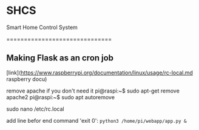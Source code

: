 # SHCS
Smart Home Control System

==============================
## Making Flask as an cron job

[link](https://www.raspberrypi.org/documentation/linux/usage/rc-local.md raspberry docu)

remove apache if you don't need it
pi@raspi:\~$ sudo apt-get remove apache2
pi@raspi:\~$ sudo apt autoremove

sudo nano /etc/rc.local

add line befor end command 'exit 0':
`python3 /home/pi/webapp/app.py &`

